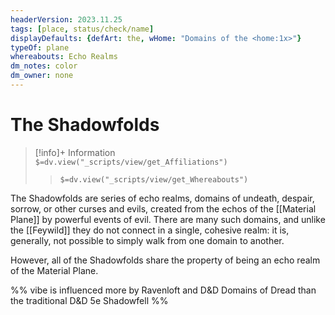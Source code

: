 ```yaml
---
headerVersion: 2023.11.25
tags: [place, status/check/name]
displayDefaults: {defArt: the, wHome: "Domains of the <home:1x>"}
typeOf: plane
whereabouts: Echo Realms
dm_notes: color
dm_owner: none
---
```

# The Shadowfolds
>[!info]+ Information  
> `$=dv.view("_scripts/view/get_Affiliations")`  
>> `$=dv.view("_scripts/view/get_Whereabouts")`

The Shadowfolds are series of echo realms, domains of undeath, despair, sorrow, or other curses and evils, created from the echos of the [[Material Plane]] by powerful events of evil. There are many such domains, and unlike the [[Feywild]] they do not connect in a single, cohesive realm: it is, generally, not possible to simply walk from one domain to another. 

However, all of the Shadowfolds share the property of being an echo realm of the Material Plane. 

%% vibe is influenced more by Ravenloft and D&D Domains of Dread than the traditional D&D 5e Shadowfell %%